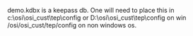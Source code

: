 demo.kdbx is a keepass db. One will need to place this in c:\\osi\\osi_cust\\tep\\config or D:\\osi\\osi_cust\\tep\\config on win
/osi/osi_cust/tep/config on non windows os.